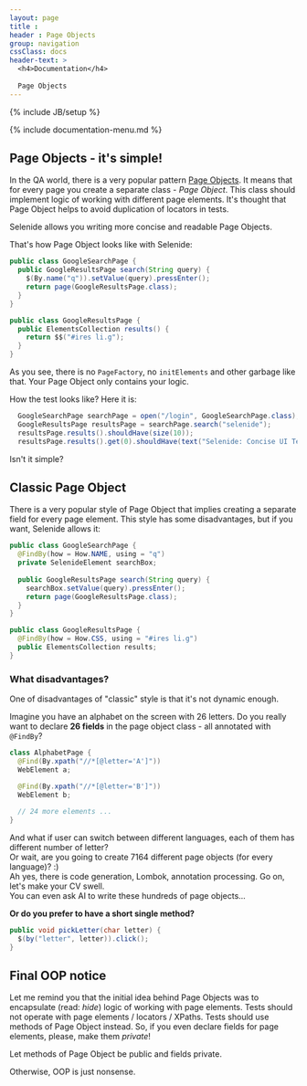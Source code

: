 ```yaml
---
layout: page
title :
header : Page Objects
group: navigation
cssClass: docs
header-text: >
  <h4>Documentation</h4>
  
  Page Objects
---
```

{% include JB/setup %}

{% include documentation-menu.md %}

## Page Objects - it's simple!

In the QA world, there is a very popular pattern [Page Objects](https://github.com/SeleniumHQ/selenium/wiki/PageFactory).
It means that for every page you create a separate class - _Page Object_. This class should implement
logic of working with different page elements.
It's thought that Page Object helps to avoid duplication of locators in tests. 

Selenide allows you writing more concise and readable Page Objects. 

That's how Page Object looks like with Selenide: 

```java
public class GoogleSearchPage {
  public GoogleResultsPage search(String query) {
    $(By.name("q")).setValue(query).pressEnter();
    return page(GoogleResultsPage.class);
  }
}

public class GoogleResultsPage {
  public ElementsCollection results() {
    return $$("#ires li.g");
  }
}
```

As you see, there is no ```PageFactory```, no ```initElements``` and other garbage like that.
Your Page Object only contains your logic. 

How the test looks like? Here it is:

```java
  GoogleSearchPage searchPage = open("/login", GoogleSearchPage.class);
  GoogleResultsPage resultsPage = searchPage.search("selenide");
  resultsPage.results().shouldHave(size(10));
  resultsPage.results().get(0).shouldHave(text("Selenide: Concise UI Tests in Java"));
```

Isn't it simple?

## Classic Page Object

There is a very popular style of Page Object that implies creating a separate field for every page element.
This style has some disadvantages, but if you want, Selenide allows it:

```java
public class GoogleSearchPage {
  @FindBy(how = How.NAME, using = "q")
  private SelenideElement searchBox;
  
  public GoogleResultsPage search(String query) {
    searchBox.setValue(query).pressEnter();
    return page(GoogleResultsPage.class);
  }
}

public class GoogleResultsPage {
  @FindBy(how = How.CSS, using = "#ires li.g")
  public ElementsCollection results;
}
```

### What disadvantages?
One of disadvantages of "classic" style is that it's not dynamic enough.

Imagine you have an alphabet on the screen with 26 letters.
Do you really want to declare **26 fields** in the page object class - all annotated with `@FindBy`?

```java
class AlphabetPage {
  @Find(By.xpath("//*[@letter='A']"))
  WebElement a;

  @Find(By.xpath("//*[@letter='B']"))
  WebElement b;
  
  // 24 more elements ...
}
```
And what if user can switch between different languages, each of them has different number of letter?  
Or wait, are you going to create 7164 different page objects (for every language)? :)  
Ah yes, there is code generation, Lombok, annotation processing. Go on, let's make your CV swell.  
You can even ask AI to write these hundreds of page objects...

**Or do you prefer to have a short single method?**

```java
public void pickLetter(char letter) {
  $(by("letter", letter)).click();
}
```

## Final OOP notice
Let me remind you that the initial idea behind Page Objects was to encapsulate (read: *hide*) logic of
working with page elements. Tests should not operate with page elements / locators / XPaths. Tests should use 
methods of Page Object instead. So, if you even declare fields for page elements, please, make them *private*!

Let methods of Page Object be public and fields private.

Otherwise, OOP is just nonsense.
